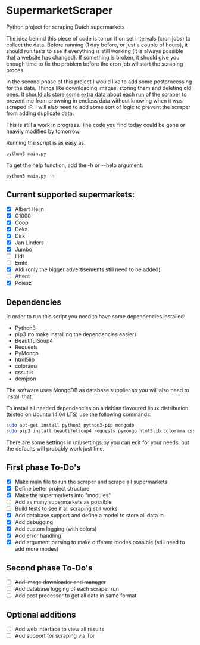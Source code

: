 SupermarketScraper
==================

Python project for scraping Dutch supermarkets

The idea behind this piece of code is to run it on set intervals (cron jobs) to collect the data. Before running (1 day before, or just a couple of hours), it should run tests to see if everything is still working (it is always possible that a website has changed). If something is broken, it should give you enough time to fix the problem before the cron job wil start the scraping proces.

In the second phase of this project I would like to add some postprocessing for the data. Things like downloading images, storing them and deleting old ones. It should als store some extra data about each run of the scraper to prevent me from drowning in endless data without knowing when it was scraped :P. I will also need to add some sort of logic to prevent the scraper from adding duplicate data.

This is still a work in progress. The code you find today could be gone or heavily modified by tomorrow!

Running the script is as easy as:
```bash
python3 main.py
```
To get the help function, add the -h or --help argument.
```bash
python3 main.py -h
```

## Current supported supermarkets:
- [x] Albert Heijn
- [x] C1000
- [x] Coop
- [x] Deka
- [x] Dirk
- [x] Jan Linders
- [x] Jumbo
- [ ] Lidl
- [ ] ~~Emté~~
- [x] Aldi (only the bigger advertisements still need to be added)
- [ ] Attent
- [x] Poiesz

## Dependencies
In order to run this script you need to have some dependencies installed:
* Python3
* pip3 (to make installing the dependencies easier)
* BeautifulSoup4
* Requests
* PyMongo
* html5lib
* colorama
* cssutils
* demjson

The software uses MongoDB as database supplier so you will also need to install that. 

To install all needed dependencies on a debian flavoured linux distribution (tested on Ubuntu 14.04 LTS) use the following commands:
```bash
sudo apt-get install python3 python3-pip mongodb
sudo pip3 install beautifulsoup4 requests pymongo html5lib colorama cssutils demjson
```

There are some settings in util/settings.py you can edit for your needs, but the defaults will probably work just fine.

## First phase To-Do's
- [x] Make main file to run the scraper and scrape all supermarkets
- [x] Define better project structure
- [x] Make the supermarkets into "modules"
- [ ] Add as many supermarkets as possible
- [ ] Build tests to see if all scraping still works
- [x] Add database support and define a model to store all data in
- [x] Add debugging
- [x] Add custom logging (with colors)
- [x] Add error handling
- [x] Add argument parsing to make different modes possible (still need to add more modes)

## Second phase To-Do's
- [ ] ~~Add image downloader and manager~~
- [ ] Add database logging of each scraper run
- [ ] Add post processor to get all data in same format

## Optional additions
- [ ] Add web interface to view all results
- [ ] Add support for scraping via Tor
